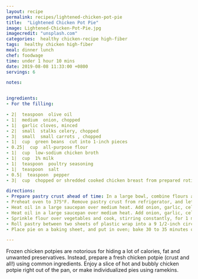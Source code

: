 ```yaml
---
layout: recipe
permalink: recipes/lightened-chicken-pot-pie
title:  "Lightened Chicken Pot Pie"
image: Lightened-Chicken-Pot-Pie.jpg
imagecredit: "unsplash.com"
categories:  healthy chicken-recipe high-fiber
tags:  healthy chicken high-fiber
meal: dinner lunch
chef: foodwage
time: under 1 hour 10 mins
date: 2019-08-08 11:33:00 +0800
servings: 6

notes:


ingredients:
- For the filling:

- 2|  teaspoon  olive oil
- 1|  medium  onion, chopped
- 1|  garlic cloves, minced
- 2|  small  stalks celery, chopped
- 3|  small  small carrots , chopped
- 1|  cup  green beans  cut into 1-inch pieces
- 0.25|  cup  all-purpose flour
- 1|  cup  low-sodium chicken broth
- 1|  cup  1% milk
- 1|  teaspoon  poultry seasoning
- 1|  teaspoon  salt
- 0.5|  teaspoon  pepper
- 3|  cup  chopped or shredded cooked chicken breast from prepared rotisserie chicken

directions:
- Prepare pastry crust ahead of time: In a large bowl, combine flours and salt; cut in butter with a pastry blender or fork until crumbly. Add water; stir until dough comes together. (You can also combine flours in a food processor. Add butter, and pulse until mixture resembles a coarse meal. Add water, and pulse until dough comes together.) Form dough into a ball; flatten into a disk. Wrap, and chill at least 1 hour or until ready to prepare pie.
- Preheat oven to 375°F. Remove pastry crust from refrigerator, and let soften slightly while preparing filling.
- Heat oil in a large saucepan over medium heat. Add onion, garlic, celery, carrots and green beans, then cook 3 minutes or until tender.
- Heat oil in a large saucepan over medium heat. Add onion, garlic, celery, carrots and green beans, then cook 3 minutes or until tender.
- Sprinkle flour over vegetables and cook, stirring constantly, for 1 minute. Add broth, milk, poultry seasoning, salt and pepper, stirring until well blended. Cook 5 minutes or until thickened and bubbly. Stir in chicken, green beans, salt and pepper. Spoon mixture into a 9-inch pie dish.
- Roll pastry between two sheets of plastic wrap into a 9 1/2-inch circle. Lay crust on top of chicken mixture. Fold excess crust along edges, pressing down with a fork on edges to seal. Cut vents in top of crust.
- Place pie on a baking sheet, and put in oven; bake 30 to 35 minutes or until golden brown and bubbly. Let stand 5 minutes before serving.

---
```


Frozen chicken potpies are notorious for hiding a lot of calories, fat and unwanted preservatives. Instead, prepare a fresh chicken potpie (crust and all!) using common ingredients. Enjoy a slice of hot and bubbly chicken potpie right out of the pan, or make individualized pies using ramekins.
